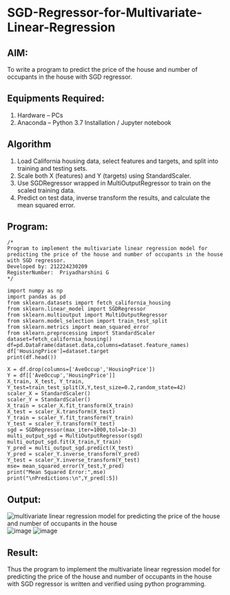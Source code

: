 # SGD-Regressor-for-Multivariate-Linear-Regression

## AIM:
To write a program to predict the price of the house and number of occupants in the house with SGD regressor.

## Equipments Required:
1. Hardware – PCs
2. Anaconda – Python 3.7 Installation / Jupyter notebook

## Algorithm
1. Load California housing data, select features and targets, and split into training and testing sets.
2. Scale both X (features) and Y (targets) using StandardScaler.
3. Use SGDRegressor wrapped in MultiOutputRegressor to train on the scaled training data.
4. Predict on test data, inverse transform the results, and calculate the mean squared error.

## Program:
```
/*
Program to implement the multivariate linear regression model for predicting the price of the house and number of occupants in the house with SGD regressor.
Developed by: 212224230209
RegisterNumber:  Priyadharshini G
*/
```
```
import numpy as np
import pandas as pd
from sklearn.datasets import fetch_california_housing
from sklearn.linear_model import SGDRegressor
from sklearn.multioutput import MultiOutputRegressor
from sklearn.model_selection import train_test_split
from sklearn.metrics import mean_squared_error
from sklearn.preprocessing import StandardScaler
dataset=fetch_california_housing()
df=pd.DataFrame(dataset.data,columns=dataset.feature_names)
df['HousingPrice']=dataset.target
print(df.head())

X = df.drop(columns=['AveOccup','HousingPrice'])
Y = df[['AveOccup','HousingPrice']]
X_train, X_test, Y_train, Y_test=train_test_split(X,Y,test_size=0.2,random_state=42)
scaler_X = StandardScaler()
scaler_Y = StandardScaler()
X_train = scaler_X.fit_transform(X_train)
X_test = scaler_X.transform(X_test)
Y_train = scaler_Y.fit_transform(Y_train)
Y_test = scaler_Y.transform(Y_test)
sgd = SGDRegressor(max_iter=1000,tol=1e-3)
multi_output_sgd = MultiOutputRegressor(sgd)
multi_output_sgd.fit(X_train,Y_train)
Y_pred = multi_output_sgd.predict(X_test)
Y_pred = scaler_Y.inverse_transform(Y_pred)
Y_test = scaler_Y.inverse_transform(Y_test)
mse= mean_squared_error(Y_test,Y_pred)
print("Mean Squared Error:",mse)
print("\nPredictions:\n",Y_pred[:5])
```

## Output:
![multivariate linear regression model for predicting the price of the house and number of occupants in the house](sam.png)
![image](https://github.com/user-attachments/assets/336bd198-c956-4b27-b795-8ce2c473e3c7)
![image](https://github.com/user-attachments/assets/04801dd2-14b3-4c62-afac-06e279be42a4)




## Result:
Thus the program to implement the multivariate linear regression model for predicting the price of the house and number of occupants in the house with SGD regressor is written and verified using python programming.
